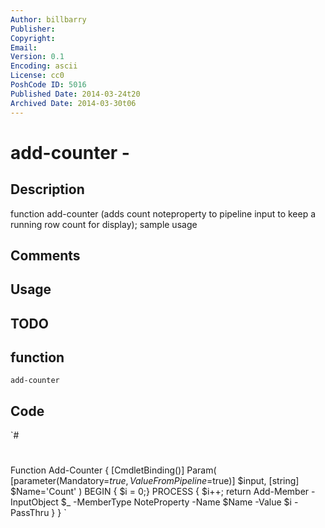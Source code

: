 ```yaml
---
Author: billbarry
Publisher: 
Copyright: 
Email: 
Version: 0.1
Encoding: ascii
License: cc0
PoshCode ID: 5016
Published Date: 2014-03-24t20
Archived Date: 2014-03-30t06
---
```


# add-counter - 

## Description

function add-counter (adds count noteproperty to pipeline input to keep a running row count for display); sample usage

## Comments



## Usage



## TODO



## function

`add-counter`

## Code

`#
 #
 Function Add-Counter {
     [CmdletBinding()]
     Param(
         [parameter(Mandatory=$true, ValueFromPipeline=$true)] $input,
         [string] $Name='Count'
     )
     BEGIN { $i = 0;}
     PROCESS {
         $i++;
         return Add-Member -InputObject $_ -MemberType NoteProperty -Name $Name -Value $i -PassThru
     }
 }
`

